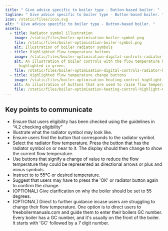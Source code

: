 ```yaml
---
title: " Give advice specific to boiler type - Button-based boiler. "
tagline: " Give advice specific to boiler type - Button-based boiler. "
icon: /static/files/icon.svg
alt: " Give advice specific to boiler type - Button-based boiler. "
assets:
  - title: Radiator symbol illustration
    image: /static/files/boiler-optimisation-boiler-symbol.png
    file: /static/files/boiler-optimisation-boiler-symbol.png
    alt: Illustration of boiler radiator symbols
  - title: Highlighted flow temperature buttons
    image: /static/files/boiler-optimisation-digital-controls-radiator-highlighted-01-01.png
    alt: An illustration of boiler controls with the flow temperature button
      highlighted in green.
    file: /static/files/boiler-optimisation-digital-controls-radiator-highlighted-01-01.png
  - title: Highlighted flow temperature change buttons
    image: /static/files/boiler-optimisation-heating-control-highlight-01-01.png
    alt: An illustration of buttons that are used to raise flow temperature
    file: /static/files/boiler-optimisation-heating-control-highlight-01-01.png
---
```

## Key points to communicate

* Ensure that users eligibility has been checked using the guidelines in “4.2 checking eligibility” 
* Illustrate what the radiator symbol may look like. 
* Ensure users find the button that corresponds to the radiator symbol. 
* Select the radiator flow temperature. Press the button that has the radiator symbol on or near to it. The display should then change to show the current flow temperature. 
* Use buttons that signify a change of value to reduce the flow temperature they could be represented as directional arrows or plus and minus symbols.
* Instruct to to 55°C or desired temperature.
* Suggest that users may have to press the 'OK' or radiator button again to confirm the change.
* (OPTIONAL) Give clarification on why the boiler should be set to 55 degrees.
* (OPTIONAL) Direct to further guidance incase users are struggling to change their flow temperature. One option is to direct users to freeboilermanuals.com and guide them to enter their boilers GC number. Every boiler has a GC number, and it's usually on the front of the boiler. It starts with 'GC' followed by a 7 digit number.